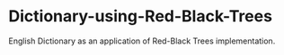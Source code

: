 # Dictionary-using-Red-Black-Trees
English Dictionary as an application of Red-Black Trees implementation.
